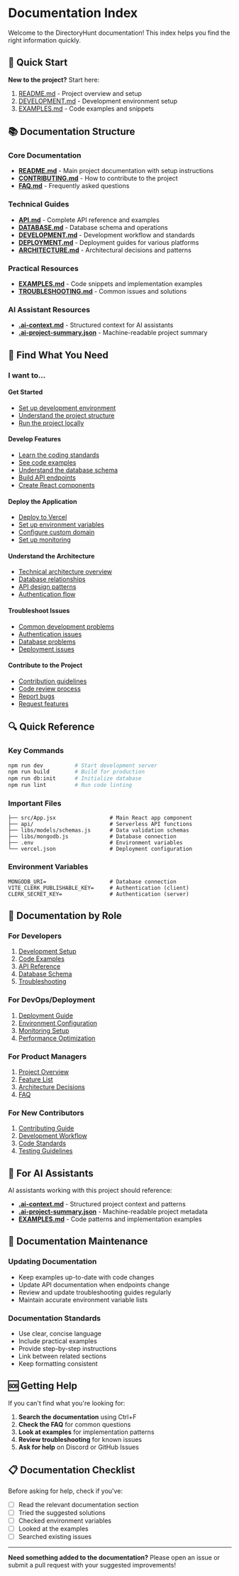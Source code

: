 # Documentation Index

Welcome to the DirectoryHunt documentation! This index helps you find the right information quickly.

## 🚀 Quick Start

**New to the project?** Start here:

1. [README.md](../README.md) - Project overview and setup
2. [DEVELOPMENT.md](DEVELOPMENT.md) - Development environment setup
3. [EXAMPLES.md](EXAMPLES.md) - Code examples and snippets

## 📚 Documentation Structure

### Core Documentation

- **[README.md](../README.md)** - Main project documentation with setup instructions
- **[CONTRIBUTING.md](../CONTRIBUTING.md)** - How to contribute to the project
- **[FAQ.md](FAQ.md)** - Frequently asked questions

### Technical Guides

- **[API.md](API.md)** - Complete API reference and examples
- **[DATABASE.md](DATABASE.md)** - Database schema and operations
- **[DEVELOPMENT.md](DEVELOPMENT.md)** - Development workflow and standards
- **[DEPLOYMENT.md](DEPLOYMENT.md)** - Deployment guides for various platforms
- **[ARCHITECTURE.md](ARCHITECTURE.md)** - Architectural decisions and patterns

### Practical Resources

- **[EXAMPLES.md](EXAMPLES.md)** - Code snippets and implementation examples
- **[TROUBLESHOOTING.md](TROUBLESHOOTING.md)** - Common issues and solutions

### AI Assistant Resources

- **[.ai-context.md](../.ai-context.md)** - Structured context for AI assistants
- **[.ai-project-summary.json](../.ai-project-summary.json)** - Machine-readable project summary

## 🎯 Find What You Need

### I want to...

#### **Get Started**

- [Set up development environment](DEVELOPMENT.md#development-environment-setup)
- [Understand the project structure](../README.md#project-structure)
- [Run the project locally](../README.md#installation)

#### **Develop Features**

- [Learn the coding standards](DEVELOPMENT.md#coding-standards)
- [See code examples](EXAMPLES.md)
- [Understand the database schema](DATABASE.md)
- [Build API endpoints](EXAMPLES.md#api-endpoints)
- [Create React components](EXAMPLES.md#react-components)

#### **Deploy the Application**

- [Deploy to Vercel](DEPLOYMENT.md#recommended-platform-vercel)
- [Set up environment variables](DEPLOYMENT.md#environment-variables)
- [Configure custom domain](DEPLOYMENT.md#domain-configuration)
- [Set up monitoring](DEPLOYMENT.md#monitoring-and-analytics)

#### **Understand the Architecture**

- [Technical architecture overview](../README.md#tech-stack)
- [Database relationships](DATABASE.md#relationships)
- [API design patterns](API.md#api-documentation)
- [Authentication flow](EXAMPLES.md#authentication)

#### **Troubleshoot Issues**

- [Common development problems](TROUBLESHOOTING.md#development-issues)
- [Authentication issues](TROUBLESHOOTING.md#authentication-problems)
- [Database problems](TROUBLESHOOTING.md#database-issues)
- [Deployment issues](TROUBLESHOOTING.md#build-and-deployment)

#### **Contribute to the Project**

- [Contribution guidelines](../CONTRIBUTING.md)
- [Code review process](../CONTRIBUTING.md#pull-request-guidelines)
- [Report bugs](../CONTRIBUTING.md#reporting-bugs)
- [Request features](../CONTRIBUTING.md#suggesting-features)

## 🔍 Quick Reference

### Key Commands

```bash
npm run dev          # Start development server
npm run build        # Build for production
npm run db:init      # Initialize database
npm run lint         # Run code linting
```

### Important Files

```
├── src/App.jsx                 # Main React app component
├── api/                        # Serverless API functions
├── libs/models/schemas.js      # Data validation schemas
├── libs/mongodb.js             # Database connection
├── .env                        # Environment variables
└── vercel.json                 # Deployment configuration
```

### Environment Variables

```env
MONGODB_URI=                    # Database connection
VITE_CLERK_PUBLISHABLE_KEY=     # Authentication (client)
CLERK_SECRET_KEY=               # Authentication (server)
```

## 📖 Documentation by Role

### **For Developers**

1. [Development Setup](DEVELOPMENT.md#development-environment-setup)
2. [Code Examples](EXAMPLES.md)
3. [API Reference](API.md)
4. [Database Schema](DATABASE.md)
5. [Troubleshooting](TROUBLESHOOTING.md)

### **For DevOps/Deployment**

1. [Deployment Guide](DEPLOYMENT.md)
2. [Environment Configuration](DEPLOYMENT.md#environment-variables)
3. [Monitoring Setup](DEPLOYMENT.md#monitoring-and-analytics)
4. [Performance Optimization](DEPLOYMENT.md#performance-optimization)

### **For Product Managers**

1. [Project Overview](../README.md#overview)
2. [Feature List](../README.md#features)
3. [Architecture Decisions](ARCHITECTURE.md)
4. [FAQ](FAQ.md)

### **For New Contributors**

1. [Contributing Guide](../CONTRIBUTING.md)
2. [Development Workflow](DEVELOPMENT.md)
3. [Code Standards](DEVELOPMENT.md#coding-standards)
4. [Testing Guidelines](DEVELOPMENT.md#testing)

## 🤖 For AI Assistants

AI assistants working with this project should reference:

- **[.ai-context.md](../.ai-context.md)** - Structured project context and patterns
- **[.ai-project-summary.json](../.ai-project-summary.json)** - Machine-readable project metadata
- **[EXAMPLES.md](EXAMPLES.md)** - Code patterns and implementation examples

## 📝 Documentation Maintenance

### Updating Documentation

- Keep examples up-to-date with code changes
- Update API documentation when endpoints change
- Review and update troubleshooting guides regularly
- Maintain accurate environment variable lists

### Documentation Standards

- Use clear, concise language
- Include practical examples
- Provide step-by-step instructions
- Link between related sections
- Keep formatting consistent

## 🆘 Getting Help

If you can't find what you're looking for:

1. **Search the documentation** using Ctrl+F
2. **Check the FAQ** for common questions
3. **Look at examples** for implementation patterns
4. **Review troubleshooting** for known issues
5. **Ask for help** on Discord or GitHub Issues

## 📋 Documentation Checklist

Before asking for help, check if you've:

- [ ] Read the relevant documentation section
- [ ] Tried the suggested solutions
- [ ] Checked environment variables
- [ ] Looked at the examples
- [ ] Searched existing issues

---

**Need something added to the documentation?** Please open an issue or submit a pull request with your suggested improvements!
